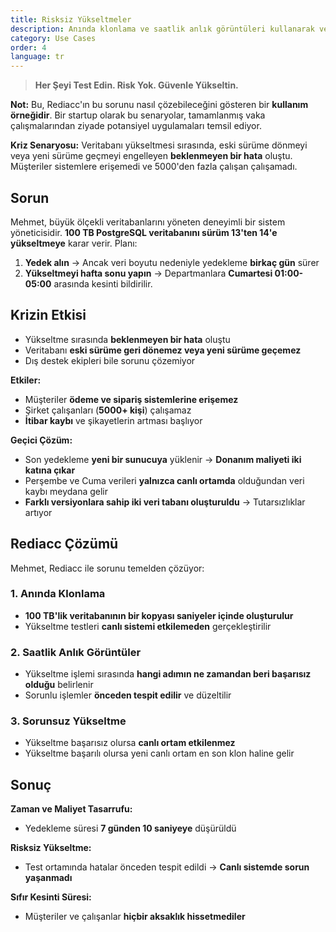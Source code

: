 ```yaml
---
title: Risksiz Yükseltmeler
description: Anında klonlama ve saatlik anlık görüntüleri kullanarak veritabanı yükseltmelerini risk olmadan test edin.
category: Use Cases
order: 4
language: tr
---
```


> **Her Şeyi Test Edin. Risk Yok. Güvenle Yükseltin.**

**Not:** Bu, Rediacc'ın bu sorunu nasıl çözebileceğini gösteren bir **kullanım örneğidir**. Bir startup olarak bu senaryolar, tamamlanmış vaka çalışmalarından ziyade potansiyel uygulamaları temsil ediyor.

**Kriz Senaryosu:** Veritabanı yükseltmesi sırasında, eski sürüme dönmeyi veya yeni sürüme geçmeyi engelleyen **beklenmeyen bir hata** oluştu. Müşteriler sistemlere erişemedi ve 5000'den fazla çalışan çalışamadı.

## Sorun

Mehmet, büyük ölçekli veritabanlarını yöneten deneyimli bir sistem yöneticisidir. **100 TB PostgreSQL veritabanını sürüm 13'ten 14'e yükseltmeye** karar verir. Planı:

1. **Yedek alın** → Ancak veri boyutu nedeniyle yedekleme **birkaç gün** sürer 
2. **Yükseltmeyi hafta sonu yapın** → Departmanlara **Cumartesi 01:00-05:00** arasında kesinti bildirilir.

## Krizin Etkisi

* Yükseltme sırasında **beklenmeyen bir hata** oluştu 
* Veritabanı **eski sürüme geri dönemez veya yeni sürüme geçemez** 
* Dış destek ekipleri bile sorunu çözemiyor

**Etkiler:** 
* Müşteriler **ödeme ve sipariş sistemlerine erişemez** 
* Şirket çalışanları (**5000+ kişi**) çalışamaz 
* **İtibar kaybı** ve şikayetlerin artması başlıyor

**Geçici Çözüm:** 
* Son yedekleme **yeni bir sunucuya** yüklenir → **Donanım maliyeti iki katına çıkar** 
* Perşembe ve Cuma verileri **yalnızca canlı ortamda** olduğundan veri kaybı meydana gelir 
* **Farklı versiyonlara sahip iki veri tabanı oluşturuldu** → Tutarsızlıklar artıyor

## Rediacc Çözümü

Mehmet, Rediacc ile sorunu temelden çözüyor:

### 1. **Anında Klonlama** 
* **100 TB'lik veritabanının bir kopyası saniyeler içinde oluşturulur** 
* Yükseltme testleri **canlı sistemi etkilemeden** gerçekleştirilir

### 2. **Saatlik Anlık Görüntüler** 
* Yükseltme işlemi sırasında **hangi adımın ne zamandan beri başarısız olduğu** belirlenir 
* Sorunlu işlemler **önceden tespit edilir** ve düzeltilir

### 3. **Sorunsuz Yükseltme** 
* Yükseltme başarısız olursa **canlı ortam etkilenmez** 
* Yükseltme başarılı olursa yeni canlı ortam en son klon haline gelir

## Sonuç

**Zaman ve Maliyet Tasarrufu:** 
* Yedekleme süresi **7 günden 10 saniyeye** düşürüldü

**Risksiz Yükseltme:** 
* Test ortamında hatalar önceden tespit edildi → **Canlı sistemde sorun yaşanmadı**

**Sıfır Kesinti Süresi:** 
* Müşteriler ve çalışanlar **hiçbir aksaklık hissetmediler**